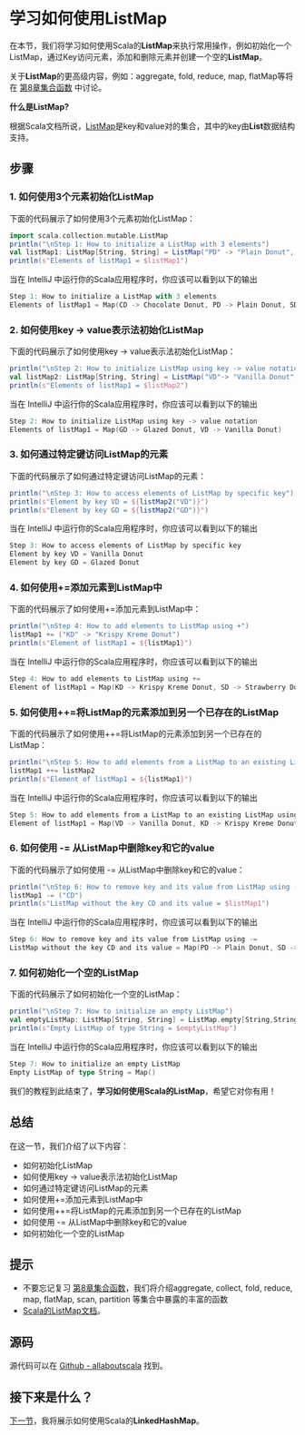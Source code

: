 # 学习如何使用ListMap


在本节，我们将学习如何使用Scala的**ListMap**来执行常用操作，例如初始化一个ListMap，通过Key访问元素，添加和删除元素并创建一个空的**ListMap**。
 
关于**ListMap**的更高级内容，例如：aggregate, fold, reduce, map, flatMap等将在 [第8章集合函数](8_1.md) 中讨论。

**什么是ListMap?**

根据Scala文档所说，[ListMap](http://www.scala-lang.org/api/rc2/scala/collection/mutable/ListMap.html)是key和value对的集合，其中的key由**List**数据结构支持。


## 步骤

### 1. 如何使用3个元素初始化ListMap 

下面的代码展示了如何使用3个元素初始化ListMap：

```scala
import scala.collection.mutable.ListMap
println("\nStep 1: How to initialize a ListMap with 3 elements")
val listMap1: ListMap[String, String] = ListMap("PD" -> "Plain Donut", "SD" ->"Strawberry Donut", "CD" -> "Chocolate Donut")
println(s"Elements of listMap1 = $listMap1")


```

当在 IntelliJ 中运行你的Scala应用程序时，你应该可以看到以下的输出

```scala
Step 1: How to initialize a ListMap with 3 elements
Elements of listMap1 = Map(CD -> Chocolate Donut, PD -> Plain Donut, SD -> Strawberry Donut)

```

### 2. 如何使用key -> value表示法初始化ListMap

下面的代码展示了如何使用key -> value表示法初始化ListMap：

```scala
println("\nStep 2: How to initialize ListMap using key -> value notation")
val listMap2: ListMap[String, String] = ListMap("VD"-> "Vanilla Donut", "GD" -> "Glazed Donut")
println(s"Elements of listMap1 = $listMap2")

```

当在 IntelliJ 中运行你的Scala应用程序时，你应该可以看到以下的输出

```scala
Step 2: How to initialize ListMap using key -> value notation
Elements of listMap1 = Map(GD -> Glazed Donut, VD -> Vanilla Donut)


```

### 3. 如何通过特定键访问ListMap的元素

下面的代码展示了如何通过特定键访问ListMap的元素：

```scala
println("\nStep 3: How to access elements of ListMap by specific key")
println(s"Element by key VD = ${listMap2("VD")}")
println(s"Element by key GD = ${listMap2("GD")}")

```

当在 IntelliJ 中运行你的Scala应用程序时，你应该可以看到以下的输出

```scala
Step 3: How to access elements of ListMap by specific key
Element by key VD = Vanilla Donut
Element by key GD = Glazed Donut

```

### 4. 如何使用+=添加元素到ListMap中

下面的代码展示了如何使用+=添加元素到ListMap中：

```scala
println("\nStep 4: How to add elements to ListMap using +")
listMap1 += ("KD" -> "Krispy Kreme Donut")
println(s"Element of listMap1 = ${listMap1}")

```

当在 IntelliJ 中运行你的Scala应用程序时，你应该可以看到以下的输出

```scala
Step 4: How to add elements to ListMap using +=
Element of listMap1 = Map(KD -> Krispy Kreme Donut, SD -> Strawberry Donut, PD -> Plain Donut, CD -> Chocolate Donut)

```

### 5. 如何使用++=将ListMap的元素添加到另一个已存在的ListMap

下面的代码展示了如何使用++=将ListMap的元素添加到另一个已存在的ListMap：

```scala
println("\nStep 5: How to add elements from a ListMap to an existing ListMap using ++=")
listMap1 ++= listMap2
println(s"Element of listMap1 = ${listMap1}")

```

当在 IntelliJ 中运行你的Scala应用程序时，你应该可以看到以下的输出

```scala
Step 5: How to add elements from a ListMap to an existing ListMap using ++=
Element of listMap1 = Map(VD -> Vanilla Donut, KD -> Krispy Kreme Donut, SD -> Strawberry Donut, PD -> Plain Donut, CD -> Chocolate Donut, GD -> Glazed Donut)

```

### 6. 如何使用 -= 从ListMap中删除key和它的value

下面的代码展示了如何使用 -= 从ListMap中删除key和它的value：

```scala
println("\nStep 6: How to remove key and its value from ListMap using -=")
listMap1 -= ("CD")
println(s"ListMap without the key CD and its value = $listMap1")

```

当在 IntelliJ 中运行你的Scala应用程序时，你应该可以看到以下的输出

```scala
Step 6: How to remove key and its value from ListMap using -=
ListMap without the key CD and its value = Map(PD -> Plain Donut, SD -> Strawberry Donut, KD -> Krispy Kreme Donut, VD -> Vanilla Donut, GD -> Glazed Donut)

```

### 7. 如何初始化一个空的ListMap

下面的代码展示了如何初始化一个空的ListMap：

```scala
println("\nStep 7: How to initialize an empty ListMap")
val emptyListMap: ListMap[String, String] = ListMap.empty[String,String]
println(s"Empty ListMap of type String = $emptyListMap")


```

当在 IntelliJ 中运行你的Scala应用程序时，你应该可以看到以下的输出

```scala
Step 7: How to initialize an empty ListMap
Empty ListMap of type String = Map()

```

我们的教程到此结束了，**学习如何使用Scala的ListMap**，希望它对你有用！

## 总结

在这一节，我们介绍了以下内容：

- 如何初始化ListMap
- 如何使用key -> value表示法初始化ListMap
- 如何通过特定键访问ListMap的元素
- 如何使用+=添加元素到ListMap中
- 如何使用++=将ListMap的元素添加到另一个已存在的ListMap
- 如何使用 -= 从ListMap中删除key和它的value
- 如何初始化一个空的ListMap

## 提示

- 不要忘记复习 [第8章集合函数](8_1.md)，我们将介绍aggregate, collect, fold, reduce, map, flatMap, scan, partition 等集合中暴露的丰富的函数
- [Scala的ListMap文档](http://www.scala-lang.org/api/current/#scala.collection.mutable.ListMap)。


## 源码

源代码可以在 [Github - allaboutscala](https://github.com/nadimbahadoor/allaboutscala) 找到。


## 接下来是什么？

[下一节](7_9.md)，我将展示如何使用Scala的**LinkedHashMap**。